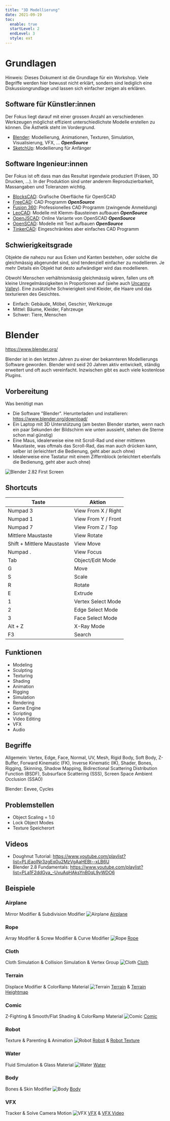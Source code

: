 ```yaml
---
title: "3D Modellierung"
date: 2021-09-19
toc:
  enable: true
  startLevel: 2
  endLevel: 3
  style: ext
---
```


# Grundlagen

Hinweis: Dieses Dokument ist die Grundlage für ein Workshop. Viele Begriffe werden hier bewusst nicht erklärt, sondern sind lediglich eine Diskussiongrundlage und lassen sich einfacher zeigen als erklären.

## Software für Künstler:innen

Der Fokus liegt darauf mit einer grossen Anzahl an verschiedenen Werkzeugen möglichst effizient unterschiedlichste Modelle erstellen zu können. Die Ästhetik steht im Vordergrund.

- [Blender](https://www.blender.org/): Modellierung, Animationen, Texturen, Simulation, Visualisierung, VFX, ... ***OpenSource***
- [SketchUp](https://www.sketchup.com/products/sketchup-for-web): Modellierung für Anfänger

## Software Ingenieur:innen

Der Fokus ist oft dass man das Resultat irgendwie produziert (Fräsen, 3D Drucken, ...). In der Produktion sind unter anderem Reproduzierbarkeit, Massangaben und Toleranzen wichtig.

- [BlocksCAD](https://www.blockscad3d.com/): Grafische Oberfläche für OpenSCAD
- [FreeCAD](https://www.freecadweb.org/): CAD Programm ***OpenSource***
- [Fusion 360](https://www.autodesk.com/products/fusion-360/personal): Professionelles CAD Programm (zwingende Anmeldung)
- [LeoCAD](https://www.leocad.org/): Modelle mit Klemm-Bausteinen aufbauen ***OpenSource***
- [OpenJSCAD](https://openjscad.com/): Online Variante von OpenSCAD ***OpenSource***
- [OpenSCAD](https://openscad.org/): Modelle mit Text aufbauen ***OpenSource***
- [TinkerCAD](https://www.tinkercad.com/): Eingeschränktes aber einfaches CAD Programm

## Schwierigkeitsgrade

Objekte die nahezu nur aus Ecken und Kanten bestehen, oder solche die gleichmässig abgerundet sind, sind tendenziell einfacher zu modellieren. Je mehr Details ein Objekt hat desto aufwändiger wird das modellieren.

Obwohl Menschen verhältnismässig gleichmässig wären, fallen uns oft kleine Unregelmässigkeiten in Proportionen auf (siehe auch [Uncanny Valley](https://de.wikipedia.org/wiki/Uncanny_Valley)). Eine zusätzliche Schwierigkeit sind Kleider, die Haare und das texturieren des Gesichtes.

- Einfach: Gebäude, Möbel, Geschirr, Werkzeuge
- Mittel: Bäume, Kleider, Fahrzeuge
- Schwer: Tiere, Menschen

# Blender

https://www.blender.org/

Blender ist in den letzten Jahren zu einer der bekannteren Modellierungs Software geworden. Blender wird seid 20 Jahren aktiv entwickelt, ständig erweitert und oft auch vereinfacht. Inzwischen gibt es auch viele kostenlose Plugins.

## Vorbereitung

Was benötigt man

- Die Software "Blender". Herunterladen und installieren: https://www.blender.org/download/
- Ein Laptop mit 3D Unterstützung (am besten Blender starten, wenn nach ein paar Sekunden der Bildschirm wie unten aussieht, stehen die Sterne schon mal günstig)
- Eine Maus, idealerweise eine mit Scroll-Rad und einer mittleren Maustaste, was oftmals das Scroll-Rad, das man auch drücken kann, selber ist (erleichtert die Bedienung, geht aber auch ohne)
- Idealerweise eine Tastatur mit einem Ziffernblock (erleichtert ebenfalls die Bedienung, geht aber auch ohne)

![Blender 2.82 First Screen](../blender-2.82-first-screen.png)

## Shortcuts

| Taste | Aktion |
| - | - |
| Numpad 3 | View From X / Right |
| Numpad 1 | View From Y / Front |
| Numpad 7 | View From Z / Top |
| Mittlere Maustaste | View Rotate |
| Shift + Mittlere Maustaste | View Move |
| Numpad . | View Focus |
| Tab | Object/Edit Mode |
| G | Move |
| S | Scale |
| R | Rotate |
| E | Extrude |
| 1 | Vertex Select Mode |
| 2 | Edge Select Mode |
| 3 | Face Select Mode |
| Alt + Z | X-Ray Mode |
| F3 | Search |

## Funktionen

- Modeling
- Sculpting
- Texturing
- Shading
- Animation
- Rigging
- Simulation
- Rendering
- Game Engine
- Scripting
- Video Editing
- VFX
- Audio

## Begriffe

Allgemein: Vertex, Edge, Face, Normal, UV, Mesh, Rigid Body, Soft Body, Z-Buffer, Forward Kinematic (FK), Inverse Kinematic (IK), Shader, Bones, Rigging, Skinning, Shadow Mapping, Bidirectional Scattering Distribution Function (BSDF), Subsurface Scattering (SSS), Screen Space Ambient Occlusion (SSAO)

Blender: Eevee, Cycles

## Problemstellen

- Object Scaling = 1.0
- Lock Object Modes
- Texture Speicherort

## Videos

- Doughnut Tutorial: https://www.youtube.com/playlist?list=PLjEaoINr3zgEq0u2MzVgAaHEBt--xLB6U
- Blender 2.8 Fundamentals: https://www.youtube.com/playlist?list=PLa1F2ddGya_-UvuAqHAksYnB0qL9yWDO6

## Beispiele

### Airplane
Mirror Modifier & Subdivision Modifier
![Airplane](../airplane.jpg)
[Airplane](../airplane.blend)

### Rope
Array Modifier & Screw Modifier & Curve Modifier
![Rope](../rope.jpg)
[Rope](../rope.blend)

### Cloth
Cloth Simulation & Collision Simulation & Vertex Group
![Cloth](../cloth.jpg)
[Cloth](../cloth.blend)

### Terrain
Displace Modifier & ColorRamp Material
![Terrain](../terrain.jpg)
[Terrain](../terrain.blend) & [Terrain Heightmap](../wikipedia-heightmap.png)

### Comic
Z-Fighting & Smooth/Flat Shading & ColorRamp Material
![Comic](../comic.jpg)
[Comic](../comic.blend)

### Robot
Texture & Parenting & Animation
![Robot](../robot.jpg)
[Robot](../robot.blend) & [Robot Texture](../robot.png)

### Water
Fluid Simulation & Glass Material
![Water](../water.jpg)
[Water](../water.blend)

### Body
Bones & Skin Modifier
![Body](../body.jpg)
[Body](../body.blend)

### VFX
Tracker & Solve Camera Motion
![VFX](../vfx.jpg)
[VFX](../vfx.blend) & [VFX Video](../vfx.mp4)
